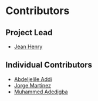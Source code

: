 # Contributors

## Project Lead

* [Jean Henry](https://github.com/ansjhenry)

## Individual Contributors

* [Abdeljelile Addi](https://github.com/aaddi06)
* [Jorge Martinez](https://github.com/jorgepiloto)
* [Muhammed Adedigba](https://github.com/moe-ad)
